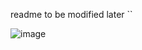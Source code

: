 readme to be modified later ``

![image](https://user-images.githubusercontent.com/72498313/177748128-65a1c79c-2faf-4972-8be7-f6ca7dc44b98.png)
